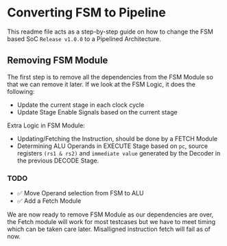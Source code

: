 # Converting FSM to Pipeline

This readme file acts as a step-by-step guide on how to change the FSM based SoC `Release v1.0.0` to a Pipelined Architecture.
## Removing FSM Module
The first step is to remove all the dependencies from the FSM Module so that we can remove it later.
If we look at the FSM Logic, it does the following:
- Update the current stage in each clock cycle
- Update Stage Enable Signals based on the current stage

Extra Logic in FSM Module:
- Updating/Fetching the Instruction, should be done by a FETCH Module
- Determining ALU Operands in EXECUTE Stage based on `pc`, source registers `(rs1 & rs2)` and `immediate value` generated by the Decoder in the previous DECODE Stage.

### TODO
- :white_check_mark: Move Operand selection from FSM to ALU
- :white_check_mark: Add a Fetch Module

We are now ready to remove FSM Module as our dependencies are over, the Fetch module will work for most testcases but we have to meet timing which can be taken care later. Misalligned instruction fetch will fail as of now.